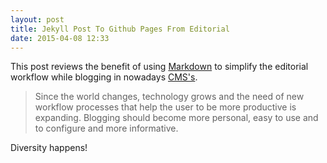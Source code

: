 ```yaml
---
layout: post
title: Jekyll Post To Github Pages From Editorial
date: 2015-04-08 12:33
---
```

This post reviews the benefit of using [Markdown](http://de.m.wikipedia.org/wiki/Markdown) to simplify the editorial workflow while blogging in nowadays [CMS's](http://de.m.wikipedia.org/wiki/Content-Management-System).

> Since the world changes, technology grows and the need of new workflow processes that help the user to be more productive is expanding. Blogging should become more personal, easy to use and to configure and more informative.

Diversity happens!

